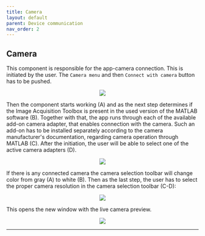 ```yaml
---
title: Camera
layout: default
parent: Device communication
nav_order: 2
---
```

## [](#header-2)Camera

This component is responsible for the app-camera connection. This is initiated by the user. The `Camera menu` and then `Connect with camera` button has to be pushed. 
<p align="center">
  <img src="/BCAA_tutorial/assets/images/Connect_with_camera.png">
</p>
Then the component starts working (A) and as the next step determines if the Image Acquisition Toolbox is present in the used version of the MATLAB software (B). Together with that, the app runs through each of the available add-on camera adapter, that enables connection with the camera. Such an add-on has to be installed separately according to the camera manufacturer's documentation, regarding camera operation through MATLAB (C). After the initiation, the user will be able to select one of the active camera adapters (D).
<p align="center">
  <img src="/BCAA_tutorial/assets/images/Connect_with_camera_whole_process.png">
</p>
If there is any connected camera the  camera selection toolbar will change color from gray (A) to white (B). Then as the last step, the user has to select the proper camera resolution in the camera selection toolbar (C-D):
<p align="center">
  <img src="/BCAA_tutorial/assets/images/Select_camera.png">
</p>
This opens the new window with the live camera preview.
<p align="center">
  <img src="/BCAA_tutorial/assets/images/Camera_preview.png">
</p>

----
